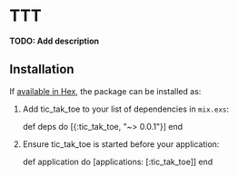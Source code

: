 # TTT

**TODO: Add description**

## Installation

If [available in Hex](https://hex.pm/docs/publish), the package can be installed as:

  1. Add tic_tak_toe to your list of dependencies in `mix.exs`:

        def deps do
          [{:tic_tak_toe, "~> 0.0.1"}]
        end

  2. Ensure tic_tak_toe is started before your application:

        def application do
          [applications: [:tic_tak_toe]]
        end

